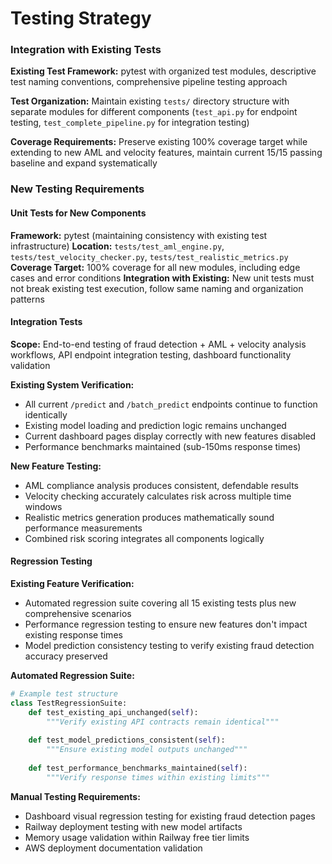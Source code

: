 # Testing Strategy

### Integration with Existing Tests

**Existing Test Framework:** pytest with organized test modules, descriptive test naming conventions, comprehensive pipeline testing approach

**Test Organization:** Maintain existing `tests/` directory structure with separate modules for different components (`test_api.py` for endpoint testing, `test_complete_pipeline.py` for integration testing)

**Coverage Requirements:** Preserve existing 100% coverage target while extending to new AML and velocity features, maintain current 15/15 passing baseline and expand systematically

### New Testing Requirements

#### Unit Tests for New Components

**Framework:** pytest (maintaining consistency with existing test infrastructure)
**Location:** `tests/test_aml_engine.py`, `tests/test_velocity_checker.py`, `tests/test_realistic_metrics.py`
**Coverage Target:** 100% coverage for all new modules, including edge cases and error conditions
**Integration with Existing:** New unit tests must not break existing test execution, follow same naming and organization patterns

#### Integration Tests

**Scope:** End-to-end testing of fraud detection + AML + velocity analysis workflows, API endpoint integration testing, dashboard functionality validation

**Existing System Verification:** 
- All current `/predict` and `/batch_predict` endpoints continue to function identically
- Existing model loading and prediction logic remains unchanged
- Current dashboard pages display correctly with new features disabled
- Performance benchmarks maintained (sub-150ms response times)

**New Feature Testing:**
- AML compliance analysis produces consistent, defendable results
- Velocity checking accurately calculates risk across multiple time windows
- Realistic metrics generation produces mathematically sound performance measurements
- Combined risk scoring integrates all components logically

#### Regression Testing

**Existing Feature Verification:** 
- Automated regression suite covering all 15 existing tests plus new comprehensive scenarios
- Performance regression testing to ensure new features don't impact existing response times
- Model prediction consistency testing to verify existing fraud detection accuracy preserved

**Automated Regression Suite:**
```python
# Example test structure
class TestRegressionSuite:
    def test_existing_api_unchanged(self):
        """Verify existing API contracts remain identical"""
        
    def test_model_predictions_consistent(self):
        """Ensure existing model outputs unchanged"""
        
    def test_performance_benchmarks_maintained(self):
        """Verify response times within existing limits"""
```

**Manual Testing Requirements:**
- Dashboard visual regression testing for existing fraud detection pages
- Railway deployment testing with new model artifacts
- Memory usage validation within Railway free tier limits
- AWS deployment documentation validation
